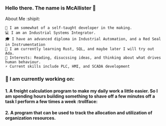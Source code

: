 ### Hello there. The name is McAllister 👋

About Me :shipit:

    👀 I am somewhat of a self-taught developer in the making. 
    💻 I am an Industrial Systems Integrator.
    🎓 I have an advanced diploma in Industrial Automation, and a Red Seal in Instrumentation
    🌱 I am currently learning Rust, SQL, and maybe later I will try out Ada. 
    💞️ Interests: Reading, disucssing ideas, and thinking about what drives human behaviour.
    ⚡ Current skills include PLC, HMI, and SCADA development
    
 ### 🔭 I am currently working on:
 #### 1. A freight calculation program to make my daily work a little easier. So I am spending hours building something to shave off a few minutes off a task I perform a few times a week :trollface:
 
 #### 2. A program that can be used to track the allocation and utilization of organization resources.


<!--
**the-link/the-link** is a ✨ _special_ ✨ repository because its `README.md` (this file) appears on your GitHub profile.

Here are some ideas to get you started:

- 🔭 I’m currently working on ...
- 🌱 I’m currently learning ...
- 👯 I’m looking to collaborate on ...
- 🤔 I’m looking for help with ...
- 💬 Ask me about ...
- 📫 How to reach me: ...
- 😄 Pronouns: ...
- ⚡ Fun fact: ...
-->
